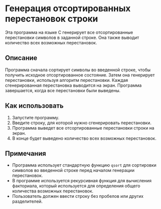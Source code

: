 # Генерация отсортированных перестановок строки

Эта программа на языке C генерирует все отсортированные перестановки символов в заданной строке. Она также выводит количество всех возможных перестановок.

## Описание

Программа сначала сортирует символы во введенной строке, чтобы получить исходное отсортированное состояние. Затем она генерирует перестановки, используя алгоритм перестановки. Каждая сгенерированная перестановка выводится на экран. Программа завершается, когда все перестановки были выведены.

## Как использовать

1. Запустите программу.
2. Введите строку, для которой нужно сгенерировать перестановки.
3. Программа выведет все отсортированные перестановки строки на экран.
4. В конце будет выведено количество всех возможных перестановок.

## Примечания

- Программа использует стандартную функцию `qsort` для сортировки символов во введенной строке перед началом генерации перестановок.
- В программе используется рекурсивная функция для вычисления факториала, который используется для определения общего количества возможных перестановок.
- Пользователь должен ввести строку без пробелов или других разделителей.
